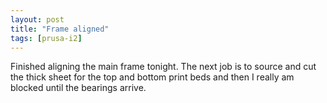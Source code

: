 ```yaml
---
layout: post
title: "Frame aligned"
tags: [prusa-i2]
---
```


Finished aligning the main frame tonight.  The next job is to source and cut the thick sheet for the top and bottom print beds and then I really am blocked until the bearings arrive.
